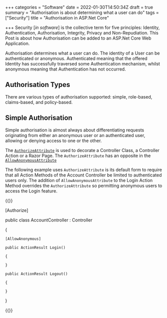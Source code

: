 +++
categories = "Software"
date = 2022-01-30T14:50:34Z
draft = true
summary = "Authorisation is about determining what a user can do"
tags = ["Security"]
title = "Authorisation in ASP.Net Core"

+++
Security \[_in software_\] is the collective term for five principles: Identity, Authentication, Authorisation, Integrity, Privacy and Non-Repudiation. This Post is about how Authorisation can be added to an ASP.Net Core Web Application.

Authorisation determines what a user can do. The identity of a User can be authenticated or anonymous. Authenticated meaning that the offered Identity has successfully traversed some Authentication mechanism, whilst anonymous meaning that Authentication has not occurred.

## Authorisation Types

There are various types of authorisation supported: simple, role-based, claims-based, and policy-based.

## Simple Authorisation

Simple authorisation is almost always about differentiating requests originating from either an anonymous user or an authenticated user, allowing or denying access to one or the other.

The [`AuthorizeAttribute`](https://docs.microsoft.com/en-us/dotnet/api/microsoft.aspnetcore.authorization.authorizeattribute?view=aspnetcore-6.0) is used to decorate a Controller Class, a Controller Action or a Razor Page. The `AuthorizeAttribute` has an opposite in the [`AllowAnonymousAttribute`](https://docs.microsoft.com/en-us/dotnet/api/microsoft.aspnetcore.authorization.allowanonymousattribute?view=aspnetcore-6.0)

The following example uses `AuthorizeAttribute` is its default form to require that all Action Methods of the Account Controller be limited to authenticated users only. The addition of `AllowAnonymousAttribute` to the Login Action Method overrides the `AuthorizeAttribute` so permitting anonymous users to access the Login feature.

{{<highlight csharp>}}

[Authorize]

public class AccountController : Controller

{

    [AllowAnonymous]
    
    public ActionResult Login()
    
    {
    
    }
    
    public ActionResult Logout()
    
    {
    
    }

}

{{</highlight>}}